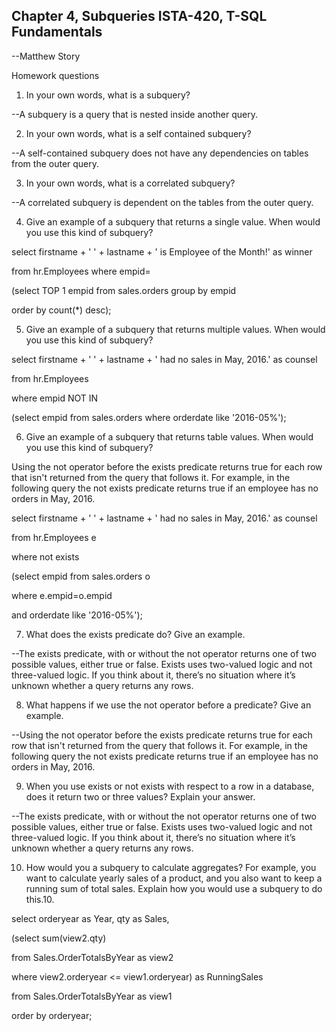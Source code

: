 Chapter 4, Subqueries
ISTA-420, T-SQL Fundamentals
--

--Matthew Story

Homework questions

1. In your own words, what is a subquery?

--A subquery is a query that is nested inside another query.

2. In your own words, what is a self contained subquery?

--A self-contained subquery does not have any dependencies on tables from the outer query.

3. In your own words, what is a correlated subquery?

--A correlated subquery is dependent on the tables from the outer query.

4. Give an example of a subquery that returns a single value. When would you use this kind of 
subquery?

  select firstname + ' ' + lastname + ' is Employee of the Month!' as winner
  
  from hr.Employees
  where empid=
  
  (select TOP 1 empid
  from sales.orders
  group by empid
  
  order by count(*) desc);


5. Give an example of a subquery that returns multiple values. When would you use this kind of subquery?

  select firstname + ' ' + lastname + ' had no sales in May, 2016.' as counsel
  
  from hr.Employees
  
  where empid NOT IN
  
  (select empid
  from sales.orders
  where orderdate like '2016-05%');

6. Give an example of a subquery that returns table values. When would you use this kind of 
subquery?

Using the not operator before the exists predicate returns true for each row that isn't returned from the query that follows it. For example, in the following query the not exists predicate returns true if an employee has no orders in May, 2016. 


  select firstname + ' ' + lastname + ' had no sales in May, 2016.' as counsel
  
  from hr.Employees e
  
  where not exists
  
  (select empid
  from sales.orders o
  
  where e.empid=o.empid
  
  and orderdate like '2016-05%');

7. What does the exists predicate do? Give an example.

--The exists predicate, with or without the not operator returns one of two possible values, either true or false. Exists uses two-valued logic and not three-valued logic. If you think about it, there’s no situation where it’s unknown whether a query returns any rows.

8. What happens if we use the not operator before a predicate? Give an example.

--Using the not operator before the exists predicate returns true for each row that isn't returned from the query that follows it. For example, in the following query the not exists predicate returns true if an employee has no orders in May, 2016. 

9. When you use exists or not exists with respect to a row in a database, does it return two or three values? Explain your answer.

--The exists predicate, with or without the not operator returns one of two possible values, either true or false. Exists uses two-valued logic and not three-valued logic. If you think about it, there’s no situation where it’s unknown whether a query returns any rows.

10. How would you a subquery to calculate aggregates? For example, you want to calculate yearly sales of a product, and you also want to keep a running sum of total sales. Explain how you would use a subquery to do this.10. 


  select orderyear as Year, qty as Sales,
  
  (select sum(view2.qty)
  
  from Sales.OrderTotalsByYear as view2
  
  where view2.orderyear <= view1.orderyear) as RunningSales
  
  from Sales.OrderTotalsByYear as view1
  
  order by orderyear;